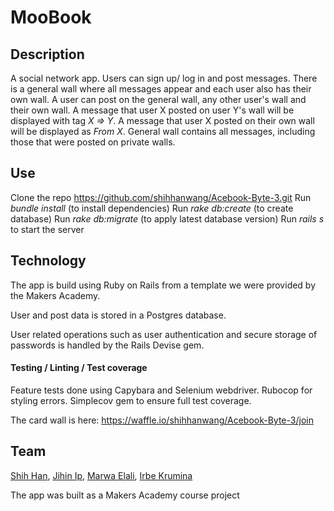 # MooBook

## Description

A social network app. Users can sign up/ log in and post messages.
There is a general wall where all messages appear and
each user also has their own wall. A user can post on the general wall, any other user's wall and their own wall. A message that user X posted on user Y's wall will be displayed with tag *X => Y*. A message that user X posted on their own wall will be displayed as *From X*. General wall contains all messages, including those that were posted on private walls.

## Use

Clone the repo https://github.com/shihhanwang/Acebook-Byte-3.git
Run *bundle install* (to install dependencies)
Run *rake db:create* (to create database)
Run *rake db:migrate* (to apply latest database version)
Run *rails s* to start the server

## Technology

The app is build using Ruby on Rails from a template we were provided by the Makers Academy.

User and post data is stored in a Postgres database.

User related operations such as user authentication and secure storage of passwords is handled by the Rails Devise gem. 

#### Testing / Linting / Test coverage

Feature tests done using Capybara and Selenium webdriver. 
Rubocop for styling errors.
Simplecov gem to ensure full test coverage.

The card wall is here: https://waffle.io/shihhanwang/Acebook-Byte-3/join

## Team 
[Shih Han](https://github.com/shihhanwang), [Jihin Ip](https://github.com/mitsukan), [Marwa Elali](https://github.com/marwiz108), [Irbe Krumina](https://github.com/irbekrm)

The app was built as a Makers Academy course project
